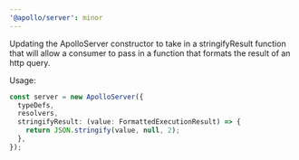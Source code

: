 ```yaml
---
'@apollo/server': minor
---
```


Updating the ApolloServer constructor to take in a stringifyResult function that will allow a consumer to pass in a function that formats the result of an http query.

Usage:
```ts
const server = new ApolloServer({
  typeDefs,
  resolvers,
  stringifyResult: (value: FormattedExecutionResult) => {
    return JSON.stringify(value, null, 2);
  },
});
```

